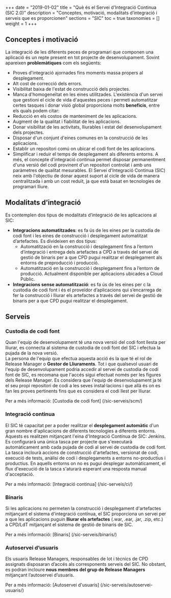 +++
date        = "2019-01-02"
title       = "Què és el Servei d'Integració Continua (SIC 2.0)"
description = "Conceptes, motivació, modalitats d’integració i serveis que es proporcionen"
sections    = "SIC"
toc         = true
taxonomies  = []
weight 		= 1
+++


## Conceptes i motivació

La integració de les diferents peces de programari que componen una aplicació és un repte present en tot projecte de desenvolupament. 
Sovint apareixen **problemàtiques** com els següents:

* Proves d'integració ajornades fins moments massa propers al desplegament.
* Alt cost de correcció dels errors.
* Visibilitat baixa de l'estat de construcció dels projectes.
* Manca d'homogeneïtat en les eines utilitzades.
L'existència d'un servei que gestioni el cicle de vida d'aquestes peces i permeti automatitzar certes tasques i donar visió global proporciona molts **beneficis**, entre els quals podem citar:
* Reducció en els costos de manteniment de les aplicacions.
* Augment de la qualitat i fiabilitat de les aplicacions.
* Donar visibilitat de les activitats, lliurables i estat del desenvolupament dels projectes.
* Disposar d'un conjunt d'eines comunes en la construcció de les aplicacions.
* Establir un repositori comú on ubicar el codi font de les aplicacions.
* Simplificar i reduir el temps de desplegament als diferents entorns.
A més, el concepte d'integració continua permet disposar permanentment d'una versió del codi provinent d'un repositori controlat i amb uns paràmetres de qualitat mesurables.
El Servei d'Integració Continua (SIC) neix amb l'objectiu de donar aquest suport al cicle de vida de manera centralitzada i amb un cost reduït, ja que està basat en tecnologies de programari lliure.

## Modalitats d’integració

Es contemplen dos tipus de modalitats d’integració de les aplicacions al SIC:

* **Integracions automatitzades**: es fa ús de les eines per la custodia de codi font i les eines de construcció i desplegament automatitzat d’artefactes. Es divideixen en dos tipus:
	- Automatització en la construcció i desplegament fins a l’entorn d’integració i entrega dels artefactes a CPD a través del servei de gestió de binaris per a que CPD pugui realitzar el desplegament als entorns de preproducció i producció.
	- Automatització en la construcció i desplegament fins a l’entorn de producció. Actualment disponible per aplicacions ubicades a Cloud Públic.
* **Integracions sense automatització**: es fa ús de les eines per c la custodia de codi font i és el proveïdor d’aplicacions qui s’encarrega de fer la construcció i lliurar els artefactes a través del servei de gestió de binaris per a que CPD pugui realitzar el desplegament.

## Serveis

### Custodia de codi font

Quan l'equip de desenvolupament té una nova versió del codi font llesta per lliurar, es connecta al sistema de custodia de codi font del SIC i efectua la pujada de la nova versió. <br/>
La persona de l'equip que efectua aquesta acció és la que té el rol de Release Manager o **Gestor de Lliuraments**. 
Tot i que qualsevol usuari de l'equip de desenvolupament podria accedir al servei de custodia de codi font de SIC, es recomana que l'accés sigui efectuat només per les figures dels Release Manager. Es considera que l'equip de desenvolupament ja té el seu propi repositori de codi a les seves instal·lacions i que allà és on es fan les proves pertinents fins que es considera el codi llest per lliurar.

Per a més informació: [Custodia de codi font] (/sic-serveis/scm/)

### Integració continua

El SIC té capacitat per a poder realitzar el **desplegament automàtic** d'un gran nombre d'aplicacions de diferents tecnologies a diferents entorns. 
Aquests es realitzen mitjançant l'eina d'Integració Contínua de SIC: Jenkins. Es configurarà una única tasca per projecte que s'executarà automàticament amb cada pujada de codi al servei de custodia de codi font. <br/>
La tasca inclourà accions de construcció d'artefactes, versionat de codi, execució de tests, anàlisi de codi i desplegaments a entorns no-productius i productius. En aquells entorns on no es pugui desplegar automàticament, el flux d'execució de la tasca s'aturarà esperant una resposta manual d'acceptació.

Per a més informació: [Integració continua] (/sic-serveis/ci/)

### Binaris

Si les aplicacions no permeten la construcció i desplegament d'artefactes mitjançant el sistema d'integració contínua, el SIC proporciona un servei per a que les aplicacions puguin **lliurar els artefactes** (.war, .ear, .jar, .zip, etc.) a CPD/LdT mitjançant el sistema de gestió de binaris de SIC. 

Per a més informació: [Binaris] (/sic-serveis/binaris/)


### Autoservei d’usuaris

Els usuaris Release Managers, responsables de lot i tècnics de CPD assignats disposaran d’accés als corresponents serveis del SIC. No obstant, es podran incloure **nous membres del grup de Release Managers** mitjançant l’autoservei d’usuaris.

Per a més informació: [Autoservei d'usuaris] (/sic-serveis/autoservei-usuaris/)
